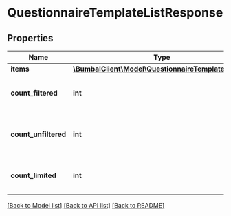 # QuestionnaireTemplateListResponse

## Properties
Name | Type | Description | Notes
------------ | ------------- | ------------- | -------------
**items** | [**\BumbalClient\Model\QuestionnaireTemplateModel[]**](QuestionnaireTemplateModel.md) |  | [optional] 
**count_filtered** | **int** | Count of total items with filters in place | [optional] 
**count_unfiltered** | **int** | Count of total items without filters in place | [optional] 
**count_limited** | **int** | Count of items with limit in place | [optional] 

[[Back to Model list]](../README.md#documentation-for-models) [[Back to API list]](../README.md#documentation-for-api-endpoints) [[Back to README]](../README.md)


